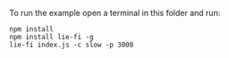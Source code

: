 To run the example open a terminal in this folder and run:

```
npm install
npm install lie-fi -g
lie-fi index.js -c slow -p 3000
```